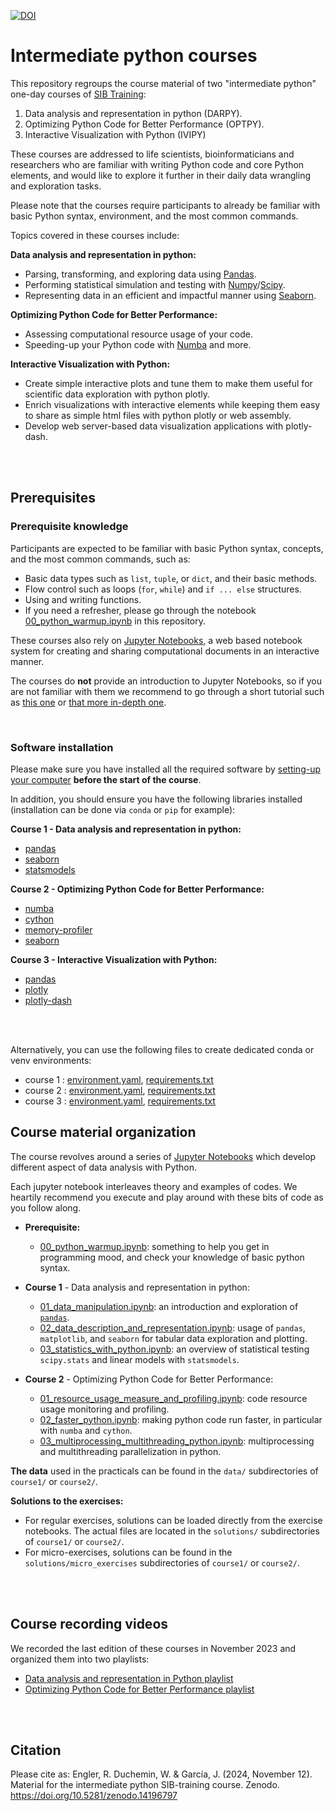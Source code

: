 
[![DOI](https://zenodo.org/badge/DOI/10.5281/zenodo.14196797.svg)](https://doi.org/10.5281/zenodo.14196797)

# Intermediate python courses

This repository regroups the course material of two "intermediate python"
one-day courses of
[SIB Training](https://www.sib.swiss/training/upcoming-training-courses):

 1. Data analysis and representation in python (DARPY).
 2. Optimizing Python Code for Better Performance (OPTPY).
 3. Interactive Visualization with Python (IVIPY)

These courses are addressed to life scientists, bioinformaticians and
researchers who are familiar with writing Python code and core Python elements,
and would like to explore it further in their daily data wrangling and
exploration tasks.

Please note that the courses require participants to already be familiar
with basic Python syntax, environment, and the most common commands.

Topics covered in these courses include:

**Data analysis and representation in python:**

* Parsing, transforming, and exploring data using [Pandas](https://pandas.pydata.org).
* Performing statistical simulation and testing with
  [Numpy](https://numpy.org)/[Scipy](https://scipy.org).
* Representing data in an efficient and impactful manner using
  [Seaborn](https://seaborn.pydata.org).

**Optimizing Python Code for Better Performance:**

* Assessing computational resource usage of your code.
* Speeding-up your Python code with [Numba](https://numba.pydata.org) and more.

**Interactive Visualization with Python:**

* Create simple interactive plots and tune them to make them useful for
  scientific data exploration with python plotly.
* Enrich visualizations with interactive elements while keeping them easy to
  share as simple html files with python plotly or web assembly.
* Develop web server-based data visualization applications with plotly-dash.

<br>
<br>

## Prerequisites

### Prerequisite knowledge

Participants are expected to be familiar with basic Python syntax, concepts,
and the most common commands, such as:

* Basic data types such as `list`, `tuple`, or `dict`, and their basic methods.
* Flow control such as loops (`for`, `while`) and `if ... else` structures.
* Using and writing functions.
* If you need a refresher, please go through the notebook
  [00_python_warmup.ipynb](00_python_warmup.ipynb) in this repository.

These courses also rely on [Jupyter Notebooks](https://www.jupyter.org), a
web based notebook system for creating and sharing computational documents in
an interactive manner.

The courses do **not** provide an introduction to Jupyter Notebooks, so if
you are not familiar with them we recommend to go through a short tutorial
such as
[this one](https://github.com/sib-swiss/first-steps-with-python-training/blob/master/notebooks/00_jupyter_setup.ipynb)
or [that more in-depth one](https://mybinder.org/v2/gh/ipython/ipython-in-depth/HEAD?urlpath=tree/binder/Index.ipynb).

<br>

### Software installation

Please make sure you have installed all the required software by
[setting-up your computer](https://github.com/sib-swiss/first-steps-with-python-training/blob/master/setting_up_your_environment.md)
**before the start of the course**.

In addition, you should ensure you have the following libraries installed
(installation can be done via `conda` or `pip` for example):

**Course 1 - Data analysis and representation in python:**

* [pandas](https://pandas.pydata.org)
* [seaborn](https://seaborn.pydata.org)
* [statsmodels](https://www.statsmodels.org/stable/index.html)

**Course 2 - Optimizing Python Code for Better Performance:**

* [numba](https://numba.pydata.org/)
* [cython](https://pypi.org/project/Cython/)
* [memory-profiler](https://pypi.org/project/memory-profiler/)
* [seaborn](https://seaborn.pydata.org)

**Course 3 - Interactive Visualization with Python:**

* [pandas](https://pandas.pydata.org)
* [plotly](httpplotlys://plotly.com/python/getting-started/)
* [plotly-dash](https://dash.plotly.com/installation)

<br>
<br>

Alternatively, you can use the following files to create dedicated conda or venv environments:

 * course 1 : [environment.yaml](course1/requirements.txt), [requirements.txt](course1/requirements.txt)
 * course 2 : [environment.yaml](course2/requirements.txt), [requirements.txt](course2/requirements.txt)
 * course 3 : [environment.yaml](course3/requirements.txt), [requirements.txt](course3/requirements.txt)


## Course material organization

The course revolves around a series of
[Jupyter Notebooks](https://www.jupyter.org) which develop different aspect of
data analysis with Python.

Each jupyter notebook interleaves theory and examples of codes. We heartily
recommend you execute and play around with these bits of code as you follow
along.

* **Prerequisite:**
  * [00_python_warmup.ipynb](00_python_warmup.ipynb):
    something to help you get in programming mood, and check your knowledge of
    basic python syntax.

* **Course 1** - Data analysis and representation in python:
  * [01_data_manipulation.ipynb](course1/01_data_manipulation.ipynb):
    an introduction and exploration of [`pandas`](https://pandas.pydata.org).
  * [02_data_description_and_representation.ipynb](course1/02_data_description_and_representation.ipynb):
    usage of `pandas`, `matplotlib`, and `seaborn` for tabular data exploration
    and plotting.
  * [03_statistics_with_python.ipynb](course1/03_statistics_with_python.ipynb):
    an overview of statistical testing `scipy.stats` and linear models with
    `statsmodels`.

* **Course 2** - Optimizing Python Code for Better Performance:
  * [01_resource_usage_measure_and_profiling.ipynb](course2/01_resource_usage_measure_and_profiling.ipynb):
    code resource usage monitoring and profiling.
  * [02_faster_python.ipynb](course2/02_faster_python.ipynb): making python
    code run faster, in particular with `numba` and `cython`.
  * [03_multiprocessing_multithreading_python.ipynb](course2/03_multiprocessing_multithreading_python.ipynb):
    multiprocessing and multithreading parallelization in python.

**The data** used in the practicals can be found in the `data/` subdirectories
of `course1/` or `course2/`.

**Solutions to the exercises:**

* For regular exercises, solutions can be loaded directly from the exercise
  notebooks. The actual files are located in the `solutions/` subdirectories
  of `course1/` or `course2/`.
* For micro-exercises, solutions can be found in the
  `solutions/micro_exercises` subdirectories of `course1/` or `course2/`.

<br>
<br>

## Course recording videos

We recorded the last edition of these courses in November 2023 and organized
them into two playlists:

* [Data analysis and representation in Python playlist](https://www.youtube.com/playlist?list=PLxHnvy2HZSYnfsgyi2fFwY-ZV-i5qzTed)
* [Optimizing Python Code for Better Performance playlist](https://www.youtube.com/playlist?list=PLxHnvy2HZSYlqefw9OXwV77vB4DNC4tjP)

<br>
<br>

## Citation

Please cite as:
Engler, R. Duchemin, W. & García, J. (2024, November 12). Material for the intermediate python SIB-training course. Zenodo. <https://doi.org/10.5281/zenodo.14196797>

